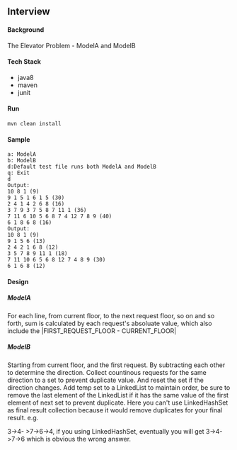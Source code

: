 ## Interview

#### Background

The Elevator Problem - ModelA and ModelB

#### Tech Stack

- java8
- maven
- junit

#### Run

```Shell
mvn clean install
```

#### Sample

```
a: ModelA
b: ModelB
d:Default test file runs both ModelA and ModelB
q: Exit
d
Output:
10 8 1 (9)
9 1 5 1 6 1 5 (30)
2 4 1 4 2 6 8 (16)
3 7 9 3 7 5 8 7 11 1 (36)
7 11 6 10 5 6 8 7 4 12 7 8 9 (40)
6 1 8 6 8 (16)
Output:
10 8 1 (9)
9 1 5 6 (13)
2 4 2 1 6 8 (12)
3 5 7 8 9 11 1 (18)
7 11 10 6 5 6 8 12 7 4 8 9 (30)
6 1 6 8 (12)
```

#### Design

##### ModelA

For each line, from current floor, to the next request floor, so on and so forth, sum is calculated by each request's absoluate value, which also include the |FIRST_REQUEST_FLOOR - CURRENT_FLOOR|

##### ModelB

Starting from current floor, and the first request. By subtracting each other to determine the direction. Collect countinous requests for the same direction to a set to prevent duplicate value. And reset the set if the direction changes. Add temp set to a LinkedList to maintain order, be sure to remove the last element of the LinkedList if it has the same value of the first element of next set to prevent duplicate. Here you can't use LinkedHashSet as final result collection because it would remove duplicates for your final result. e.g.

3->4- >7->6->4, if you using LinkedHashSet, eventually you will get 3->4->7->6 which is obvious the wrong answer.